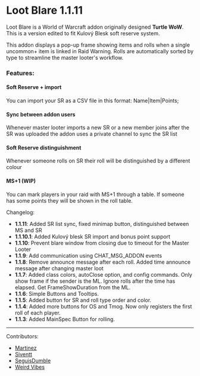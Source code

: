# Loot Blare 1.1.11

Loot Blare is a World of Warcraft addon originally designed **Turtle WoW**.
This is a version edited to fit Kulový Blesk soft reserve system.

This addon displays a pop-up frame showing items and rolls when a single uncommon+ item is linked in Raid Warning. Rolls are automatically sorted by type to streamline the master looter's workflow.

### Features:
#### Soft Reserve + import
  You can import your SR as a CSV file in this format:
  Name|Item|Points;

#### Sync between addon users
  Whenever master looter imports a new SR or a new member joins after the SR was uploaded the addon uses a private channel to sync the SR list

#### Soft Reserve distinguishment
  Whenever someone rolls on SR their roll will be distinguished by a different colour

#### MS+1 (WIP)
  You can mark players in your raid with MS+1 through a table. If someone has some points they will be shown in the roll table.

Changelog:

- **1.1.11**: Added SR list sync, fixed minimap button, distinguished between MS and SR
- **1.1.10.1**: Added Kulový blesk SR import and bonus point support
- **1.1.10**: Prevent blare window from closing due to timeout for the Master Looter
- **1.1.9**: Add communication using CHAT_MSG_ADDON events
- **1.1.8**: Remove announce message after each roll. Added time announce message after changing master loot
- **1.1.7**: Added class colors, autoClose option, and config commands. Only show frame if the sender is the ML. Ignore rolls after the time has elapsed. Get FrameShowDuration from the ML.
- **1.1.6**: Simple Buttons and Tooltips.
- **1.1.5**: Added button for SR and roll type order and color.
- **1.1.4**: Added more buttons for OS and Tmog. Now only registers the first roll of each player.
- **1.1.3**: Added MainSpec Button for rolling.

___
Contributors:
* [Martinez](https://github.com/realMartinez?tab=repositories)
* [Siventt](https://github.com/Siventt/LootBlare)
* [SeguisDumble](https://github.com/SeguisDumble)
* [Weird Vibes](MarcelineVQ/LootBlare)
